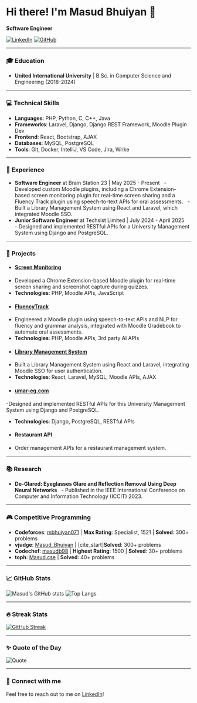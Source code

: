 # Hi there! I'm Masud Bhuiyan 👋
**Software Engineer**

[![LinkedIn](https://img.shields.io/badge/-Masud_Bhuiyan-blue?style=flat&logo=Linkedin&logoColor=white&link=https://www.linkedin.com/in/masud-bhuiyan-982624154)](https://www.linkedin.com/in/masud-bhuiyan-982624154)
[![GitHub](https://img.shields.io/badge/-Masudcse27-black?style=flat&logo=github&logoColor=white&link=https://github.com/Masudcse27)](https://github.com/Masudcse27)

---

### 🎓 **Education**
- **United International University** | B.Sc. in Computer Science and Engineering (2018-2024)

---

### 💻 **Technical Skills**
- **Languages**: PHP, Python, C, C++, Java
- **Frameworks**: Laravel, Django, Django REST Framework, Moodle Plugin Dev
- **Frontend**: React, Bootstrap, AJAX
- **Databases**: MySQL, PostgreSQL
- **Tools**: Git, Docker, IntelliJ, VS Code, Jira, Wrike

---

### 💼 **Experience**
- **Software Engineer** at Brain Station 23 | May 2025 - Present
  - Developed custom Moodle plugins, including a Chrome Extension-based screen monitoring plugin for real-time screen sharing and a Fluency Track plugin using speech-to-text APIs for oral assessments.
  - Built a Library Management System using React and Laravel, which integrated Moodle SSO.
- **Junior Software Engineer** at Techsist Limited | July 2024 - April 2025
  - Designed and implemented RESTful APIs for a University Management System using Django and PostgreSQL.

---

### 🚀 **Projects**
- #### [Screen Monitoring](https://github.com/Masudcse27/quizaccess_screenmonitoring)
- Developed a Chrome Extension-based Moodle plugin for real-time screen sharing and screenshot capture during quizzes.
- **Technologies**: PHP, Moodle APIs, JavaScript
- #### [FluencyTrack](https://github.com/Masudcse27/fluencytrack)
- Engineered a Moodle plugin using speech-to-text APIs and NLP for fluency and grammar analysis, integrated with Moodle Gradebook to automate oral assessments. 
- **Technologies**: PHP, Moodle APIs, 3rd party AI APIs
- #### [Library Management System](https://github.com/Masudcse27/bs_library_management_system)
- Built a Library Management System using React and Laravel, integrating Moodle SSO for user authentication.
- **Technologies**: React, Laravel, MySQL, Moodle APIs, AJAX
- #### [umar-eg.com](https://umar-eg.com/)
-Designed and implemented RESTful APIs for this University Management System using Django and PostgreSQL.
- **Technologies**: Django, PostgreSQL, RESTful APIs
- #### **Restaurant API**
- Order management APIs for a restaurant management system.

---

### 📚 **Research**
- **De-Glared: Eyeglasses Glare and Reflection Removal Using Deep Neural Networks**
  - Published in the IEEE International Conference on Computer and Information Technology (ICCIT) 2023.

---

### 🎮 **Competitive Programming**
- **Codeforces**: [mbhuiyan071](https://codeforces.com/profile/mbhuiyan071) | **Max Rating**: Specialist, 1521 | **Solved**: 300+ problems
- **vjudge**: [Masud_Bhuiyan](https://vjudge.net/user/Masud_Bhuiyan) | [cite_start]**Solved**: 300+ problems
- **Codechef**: [masudb98](https://www.codechef.com/users/masudb98) | **Highest Rating**: 1500 | **Solved**: 30+ problems
- **toph**: [Masud.cse](https://toph.co/u/Masud.cse) | **Solved**: 40+ problems

---

### 📈 **GitHub Stats**
![Masud's GitHub stats](https://github-readme-stats.vercel.app/api?username=Masudcse27&show_icons=true&theme=radical)
![Top Langs](https://github-readme-stats.vercel.app/api/top-langs/?username=Masudcse27&layout=compact&theme=radical)

---

### 🔥 **Streak Stats**
[![GitHub Streak](https://streak-stats.demolab.com/?user=Masudcse27&theme=radical)](https://git.io/streak-stats)

---

### ✨ **Quote of the Day**
![Quote](https://quotes-github-readme.vercel.app/api?type=horizontal&theme=radical)

---

### 🌟 **Connect with me**
Feel free to reach out to me on [LinkedIn](https://www.linkedin.com/in/masud-bhuiyan-982624154/)!
